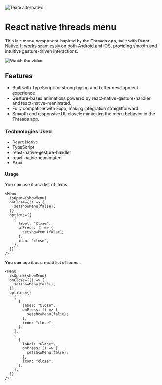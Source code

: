 ![Texto alternativo](https://res.cloudinary.com/whil/image/upload/v1738554439/projects/rn_threads_assets/bi_threads-fill_adyccv.png)

# React native threads menu

This is a menu component inspired by the Threads app, built with React Native. It works seamlessly on both Android and iOS, providing smooth and intuitive gesture-driven interactions.

![Watch the video](https://res.cloudinary.com/whil/image/upload/v1738554163/projects/rn_threads_assets/kk-ezgif.com-video-to-gif-converter_x4myvo.gif)

<h2>Features</h2>

<ul>
    <li>Built with TypeScript for strong typing and better development experience</li>
    <li>Gesture-based animations powered by react-native-gesture-handler and react-native-reanimated.</li>
    <li>Fully compatible with Expo, making integration straightforward.</li>
    <li>Smooth and responsive UI, closely mimicking the menu behavior in the Threads app.</li>
</ul>

<h3>Technologies Used</h3>

<ul>
    <li>React Native</li>
    <li>TypeScript</li>
    <li>react-native-gesture-handler</li>
    <li>react-native-reanimated</li>
    <li>Expo</li>
</ul>

<h4>Usage</h4>
<p>You can use it as a list of items. </p>

```tsx
<Menu
  isOpen={showMenu}
  onClose={() => {
    setshowMenu(false);
  }}
  options={[
    {
      label: "Close",
      onPress: () => {
        setshowMenu(false);
      },
      icon: "close",
    },
  ]}
/>
```

<p>You can use it as a multi list of items. </p>

```tsx
<Menu
  isOpen={showMenu}
  onClose={() => {
    setshowMenu(false);
  }}
  options={[
    [
      {
        label: "Close",
        onPress: () => {
          setshowMenu(false);
        },
        icon: "close",
      },
    ],
    [
      {
        label: "Close",
        onPress: () => {
          setshowMenu(false);
        },
        icon: "close",
      },
    ],
  ]}
/>
```
